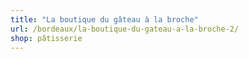 ```yaml
---
title: "La boutique du gâteau à la broche"
url: /bordeaux/la-boutique-du-gateau-a-la-broche-2/
shop: pâtisserie
---
```

